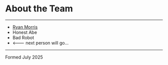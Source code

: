 # About the Team

---

* [Ryan Morris](./ryan-morris.md)
* Honest Abe
* Bad Robot
* <--- next person will go...

---

Formed July 2025
